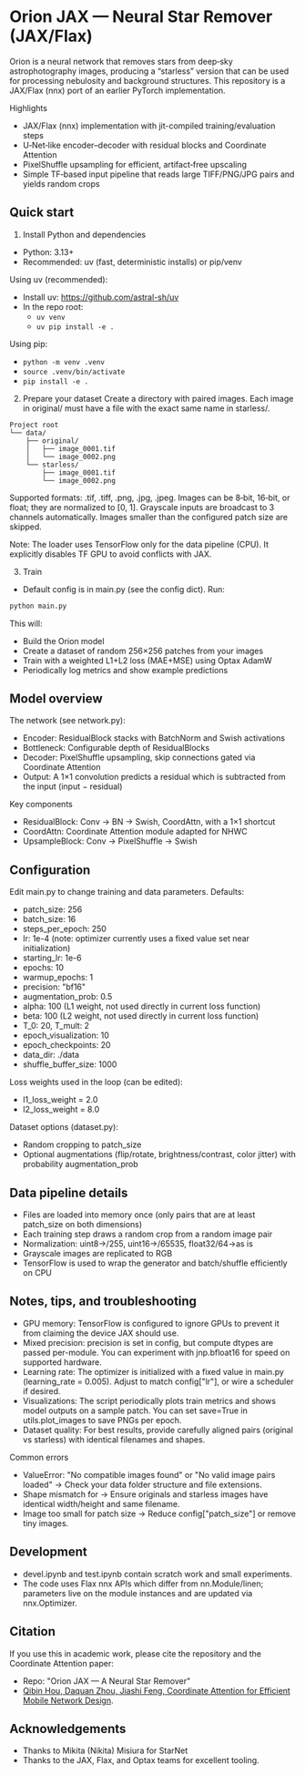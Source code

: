 # Orion JAX — Neural Star Remover (JAX/Flax)

Orion is a neural network that removes stars from deep‑sky astrophotography images, producing a “starless” version that can be used for processing nebulosity and background structures. This repository is a JAX/Flax (nnx) port of an earlier PyTorch implementation.

Highlights
- JAX/Flax (nnx) implementation with jit-compiled training/evaluation steps
- U‑Net‑like encoder–decoder with residual blocks and Coordinate Attention
- PixelShuffle upsampling for efficient, artifact‑free upscaling
- Simple TF‑based input pipeline that reads large TIFF/PNG/JPG pairs and yields random crops


## Quick start

1) Install Python and dependencies
- Python: 3.13+
- Recommended: uv (fast, deterministic installs) or pip/venv

Using uv (recommended):
- Install uv: https://github.com/astral-sh/uv
- In the repo root:
  - `uv venv`
  - `uv pip install -e .`

Using pip:
- `python -m venv .venv`
- `source .venv/bin/activate`
- `pip install -e .`

2) Prepare your dataset
Create a directory with paired images. Each image in original/ must have a file with the exact same name in starless/.
```
Project root
└── data/
    ├── original/
    │   ├── image_0001.tif
    │   └── image_0002.png
    └── starless/
        ├── image_0001.tif
        └── image_0002.png
```
Supported formats: .tif, .tiff, .png, .jpg, .jpeg. Images can be 8‑bit, 16‑bit, or float; they are normalized to [0, 1]. Grayscale inputs are broadcast to 3 channels automatically. Images smaller than the configured patch size are skipped.

Note: The loader uses TensorFlow only for the data pipeline (CPU). It explicitly disables TF GPU to avoid conflicts with JAX.

3) Train
- Default config is in main.py (see the config dict). Run:

```sh
python main.py
```

This will:
- Build the Orion model
- Create a dataset of random 256×256 patches from your images
- Train with a weighted L1+L2 loss (MAE+MSE) using Optax AdamW
- Periodically log metrics and show example predictions


## Model overview

The network (see network.py):
- Encoder: ResidualBlock stacks with BatchNorm and Swish activations
- Bottleneck: Configurable depth of ResidualBlocks
- Decoder: PixelShuffle upsampling, skip connections gated via Coordinate Attention
- Output: A 1×1 convolution predicts a residual which is subtracted from the input (input − residual)

Key components
- ResidualBlock: Conv → BN → Swish, CoordAttn, with a 1×1 shortcut
- CoordAttn: Coordinate Attention module adapted for NHWC
- UpsampleBlock: Conv → PixelShuffle → Swish


## Configuration
Edit main.py to change training and data parameters. Defaults:
- patch_size: 256
- batch_size: 16
- steps_per_epoch: 250
- lr: 1e-4 (note: optimizer currently uses a fixed value set near initialization)
- starting_lr: 1e-6
- epochs: 10
- warmup_epochs: 1
- precision: "bf16"
- augmentation_prob: 0.5
- alpha: 100  (L1 weight, not used directly in current loss function)
- beta: 100   (L2 weight, not used directly in current loss function)
- T_0: 20, T_mult: 2
- epoch_visualization: 10
- epoch_checkpoints: 20
- data_dir: ./data
- shuffle_buffer_size: 1000

Loss weights used in the loop (can be edited):
- l1_loss_weight = 2.0
- l2_loss_weight = 8.0

Dataset options (dataset.py):
- Random cropping to patch_size
- Optional augmentations (flip/rotate, brightness/contrast, color jitter) with probability augmentation_prob


## Data pipeline details
- Files are loaded into memory once (only pairs that are at least patch_size on both dimensions)
- Each training step draws a random crop from a random image pair
- Normalization: uint8→/255, uint16→/65535, float32/64→as is
- Grayscale images are replicated to RGB
- TensorFlow is used to wrap the generator and batch/shuffle efficiently on CPU


## Notes, tips, and troubleshooting
- GPU memory: TensorFlow is configured to ignore GPUs to prevent it from claiming the device JAX should use.
- Mixed precision: precision is set in config, but compute dtypes are passed per-module. You can experiment with jnp.bfloat16 for speed on supported hardware.
- Learning rate: The optimizer is initialized with a fixed value in main.py (learning_rate = 0.005). Adjust to match config["lr"], or wire a scheduler if desired.
- Visualizations: The script periodically plots train metrics and shows model outputs on a sample patch. You can set save=True in utils.plot_images to save PNGs per epoch.
- Dataset quality: For best results, provide carefully aligned pairs (original vs starless) with identical filenames and shapes.

Common errors
- ValueError: "No compatible images found" or "No valid image pairs loaded" → Check your data folder structure and file extensions.
- Shape mismatch for <file> → Ensure originals and starless images have identical width/height and same filename.
- Image too small for patch size → Reduce config["patch_size"] or remove tiny images.


## Development
- devel.ipynb and test.ipynb contain scratch work and small experiments.
- The code uses Flax nnx APIs which differ from nn.Module/linen; parameters live on the module instances and are updated via nnx.Optimizer.


## Citation
If you use this in academic work, please cite the repository and the Coordinate Attention paper:
- Repo: "Orion JAX — A Neural Star Remover"
- [Qibin Hou, Daquan Zhou, Jiashi Feng, Coordinate Attention for Efficient Mobile Network Design](https://arxiv.org/abs/2103.02907).


## Acknowledgements
- Thanks to Mikita (Nikita) Misiura for StarNet
- Thanks to the JAX, Flax, and Optax teams for excellent tooling.